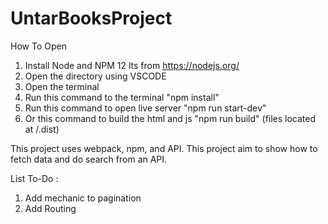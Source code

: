 ﻿# UntarBooksProject
How To Open
1. Install Node and NPM 12 lts from https://nodejs.org/
2. Open the directory using VSCODE
3. Open the terminal
4. Run this command to the terminal "npm install"
5. Run this command to open live server "npm run start-dev"
6. Or this command to build the html and js "npm run build" (files located at /.dist)

This project uses webpack, npm, and API.
This project aim to show how to fetch data and do search from an API.


List To-Do :
1. Add mechanic to pagination
2. Add Routing
